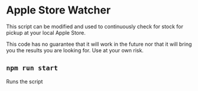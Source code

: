 # Apple Store Watcher

This script can be modified and used to continuously check for stock for pickup at your local Apple Store.

This code has no guarantee that it will work in the future nor that it will bring you the results you are looking for. Use at your own risk.

## `npm run start`

Runs the script
